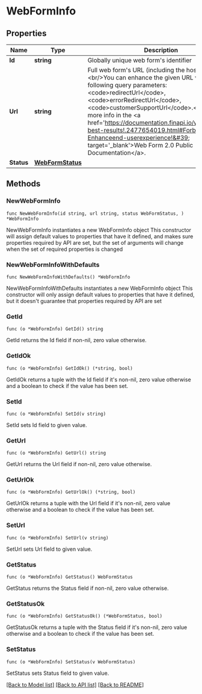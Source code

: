 # WebFormInfo

## Properties

Name | Type | Description | Notes
------------ | ------------- | ------------- | -------------
**Id** | **string** | Globally unique web form&#39;s identifier | 
**Url** | **string** | Full web form&#39;s URL (including the hostname).&lt;br/&gt;You can enhance the given URL with the following query parameters: &lt;code&gt;redirectUrl&lt;/code&gt;, &lt;code&gt;errorRedirectUrl&lt;/code&gt;, &lt;code&gt;customerSupportUrl&lt;/code&gt;.&lt;br/&gt;Find more info in the &lt;a href&#x3D;&#39;https://documentation.finapi.io/webform/For-best-results!.2477654019.html#Forbestresults!-Enhanceend-userexperience!&#39; target&#x3D;&#39;_blank&#39;&gt;Web Form 2.0 Public Documentation&lt;/a&gt;. | 
**Status** | [**WebFormStatus**](WebFormStatus.md) |  | 

## Methods

### NewWebFormInfo

`func NewWebFormInfo(id string, url string, status WebFormStatus, ) *WebFormInfo`

NewWebFormInfo instantiates a new WebFormInfo object
This constructor will assign default values to properties that have it defined,
and makes sure properties required by API are set, but the set of arguments
will change when the set of required properties is changed

### NewWebFormInfoWithDefaults

`func NewWebFormInfoWithDefaults() *WebFormInfo`

NewWebFormInfoWithDefaults instantiates a new WebFormInfo object
This constructor will only assign default values to properties that have it defined,
but it doesn't guarantee that properties required by API are set

### GetId

`func (o *WebFormInfo) GetId() string`

GetId returns the Id field if non-nil, zero value otherwise.

### GetIdOk

`func (o *WebFormInfo) GetIdOk() (*string, bool)`

GetIdOk returns a tuple with the Id field if it's non-nil, zero value otherwise
and a boolean to check if the value has been set.

### SetId

`func (o *WebFormInfo) SetId(v string)`

SetId sets Id field to given value.


### GetUrl

`func (o *WebFormInfo) GetUrl() string`

GetUrl returns the Url field if non-nil, zero value otherwise.

### GetUrlOk

`func (o *WebFormInfo) GetUrlOk() (*string, bool)`

GetUrlOk returns a tuple with the Url field if it's non-nil, zero value otherwise
and a boolean to check if the value has been set.

### SetUrl

`func (o *WebFormInfo) SetUrl(v string)`

SetUrl sets Url field to given value.


### GetStatus

`func (o *WebFormInfo) GetStatus() WebFormStatus`

GetStatus returns the Status field if non-nil, zero value otherwise.

### GetStatusOk

`func (o *WebFormInfo) GetStatusOk() (*WebFormStatus, bool)`

GetStatusOk returns a tuple with the Status field if it's non-nil, zero value otherwise
and a boolean to check if the value has been set.

### SetStatus

`func (o *WebFormInfo) SetStatus(v WebFormStatus)`

SetStatus sets Status field to given value.



[[Back to Model list]](../README.md#documentation-for-models) [[Back to API list]](../README.md#documentation-for-api-endpoints) [[Back to README]](../README.md)


